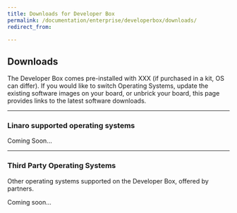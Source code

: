 ```yaml
---
title: Downloads for Developer Box
permalink: /documentation/enterprise/developerbox/downloads/
redirect_from:

---
```

## Downloads

The Developer Box comes pre-installed with XXX (if purchased in a kit, OS can differ). If you would like to switch Operating Systems, update the existing software images on your board, or unbrick your board, this page provides links to the latest software downloads.

***

### Linaro supported operating systems

Coming Soon...

***

### Third Party Operating Systems

Other operating systems supported on the Developer Box, offered by partners.

Coming soon...
